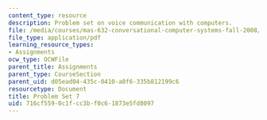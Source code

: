 ```yaml
---
content_type: resource
description: Problem set on voice communication with computers.
file: /media/courses/mas-632-conversational-computer-systems-fall-2008/716cf5590c1fcc3bf0c61873e5fd8097_ps7.pdf
file_type: application/pdf
learning_resource_types:
- Assignments
ocw_type: OCWFile
parent_title: Assignments
parent_type: CourseSection
parent_uid: d05ead04-435c-0410-a0f6-335b812199c6
resourcetype: Document
title: Problem Set 7
uid: 716cf559-0c1f-cc3b-f0c6-1873e5fd8097
---
```

